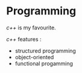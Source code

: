# Programming

*c++* is my favourite.

*c++* features :
   * structured programming
   * object-oriented
   * functional progamming

